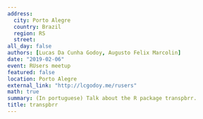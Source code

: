 ```yaml
---
address:
  city: Porto Alegre
  country: Brazil
  region: RS
  street: 
all_day: false
authors: [Lucas Da Cunha Godoy, Augusto Felix Marcolin]
date: "2019-02-06"
event: RUsers meetup
featured: false
location: Porto Alegre
external_link: "http://lcgodoy.me/rusers"
math: true
summary: (In portuguese) Talk about the R package transpbrr.
title: transpbrr
---
```

